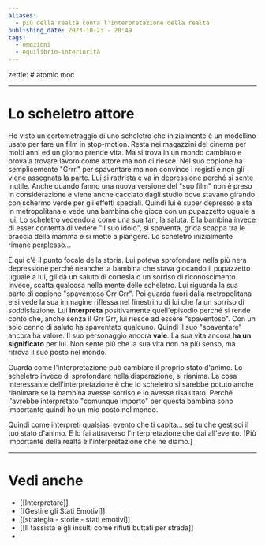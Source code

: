 ```yaml
---
aliases:
  - più della realtà conta l'interpretazione della realtà
publishing_date: 2023-10-23 - 20:49
tags:
  - emozioni
  - equilibrio-interiorità
---
```

zettle: # atomic moc

---
# Lo scheletro attore

Ho visto un cortometraggio di uno scheletro che inizialmente è un modellino usato per fare un film in stop-motion. Resta nei magazzini del cinema per molti anni ed un giorno prende vita.
Ma si trova in un mondo cambiato e prova a trovare lavoro come attore ma non ci riesce. Nel suo copione ha semplicemente "Grrr." per spaventare ma non convince i registi e non gli viene assegnata la parte. Lui si rattrista e va in depressione perché si sente inutile. Anche quando fanno una nuova versione del "suo film" non è preso in considerazione e viene anche cacciato dagli studio dove stavano girando con schermo verde per gli effetti speciali. 
Quindi lui è super depresso e sta in metropolitana e vede una bambina che gioca con un pupazzetto uguale a lui. Lo scheletro vedendola come una sua fan, la saluta. E la bambina invece di esser contenta di vedere "il suo idolo", si spaventa, grida scappa tra le braccia della mamma e si mette a piangere. 
Lo scheletro inizialmente rimane perplesso...

E qui c'è il punto focale della storia. Lui poteva sprofondare nella più nera depressione perché neanche la bambina che stava giocando il pupazzetto uguale a lui, gli dà un saluto di cortesia o un sorriso di riconoscimento. Invece, scatta qualcosa nella mente delle scheletro.
Lui riguarda la sua parte di copione "spaventoso Grr Grr". Poi guarda fuori dalla metropolitana e si vede la sua immagine riflessa nel finestrino di lui che fa un sorriso di soddisfazione. 
Lui **interpreta** positivamente quell'episodio perché si rende conto che, anche senza il Grr Grr, lui riesce ad essere "spaventoso". Con un solo cenno di saluto ha spaventato qualcuno. Quindi il suo "spaventare" ancora ha valore.  Il suo personaggio ancora **vale**. La sua vita ancora **ha un significato** per lui. Non sente più che la sua vita non ha più senso, ma ritrova il suo posto nel mondo.

Guarda come l'interpretazione può cambiare il proprio stato d'animo.
Lo scheletro invece di sprofondare nella disperazione, si rianima.
La cosa interessante dell'interpretazione è che lo scheletro si sarebbe potuto anche rianimare se la bambina avesse sorriso e lo avesse risalutato. Perché l'avrebbe interpretato "comunque importo" per questa bambina sono importante quindi ho un mio posto nel mondo.

Quindi come interpreti qualsiasi evento che ti capita... sei tu che gestisci il tuo stato d'animo.
E lo fai attraverso l'interpretazione che dai all'evento.
[Più importante della realtà è l'interpretazione che ne diamo.]



---
# Vedi anche
- [[Interpretare]]
- [[Gestire gli Stati Emotivi]]
- [[strategia - storie - stati emotivi]]
- [[Il tassista e gli insulti come rifiuti buttati per strada]]
- 